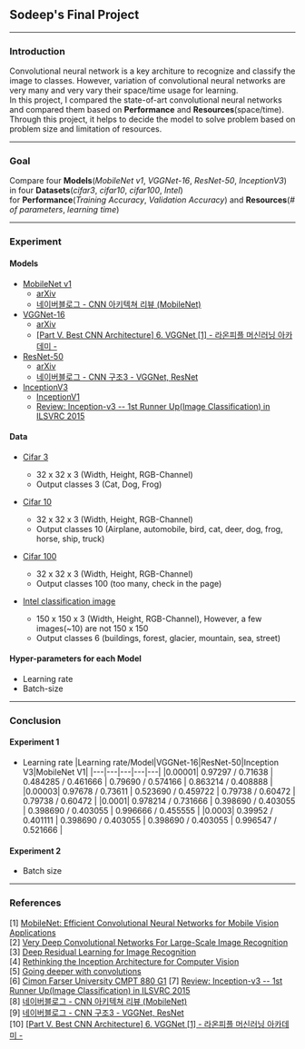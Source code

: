 ## Sodeep's Final Project

----------------

### Introduction
Convolutional neural network is a key architure to recognize and classify the image to classes. However, variation of convolutional neural networks are very many and very vary their space/time usage for learning.  
In this project, I compared the state-of-art convolutional neural networks and compared them based on **Performance** and **Resources**(space/time). Through this project, it helps to decide the model to solve problem based on problem size and limitation of resources.  

--------

### Goal
Compare four **Models**(*MobileNet v1*, *VGGNet-16*, *ResNet-50*, *InceptionV3*) in four **Datasets**(*cifar3*, *cifar10*, *cifar100*, *Intel*)  
for **Performance**(*Training Accuracy*, *Validation Accuracy*) and **Resources**(*# of parameters*, *learning time*)

--------------

### Experiment

#### Models
* [MobileNet v1](https://arxiv.org/pdf/1704.04861.pdf)
  * [arXiv](https://arxiv.org/abs/1704.04861)
  * [네이버블로그 - CNN 아키텍쳐 리뷰 (MobileNet)](https://deepmi.me/deeplearning/74/)
* [VGGNet-16](https://arxiv.org/pdf/1409.1556.pdf)
  * [arXiv](https://arxiv.org/abs/1409.1556)
  * [[Part V. Best CNN Architecture] 6. VGGNet [1] - 라온피플 머신러닝 아카데미 -](https://m.blog.naver.com/PostView.nhn?blogId=laonple&logNo=220738560542&proxyReferer=https%3A%2F%2Fwww.google.com%2F)
* [ResNet-50](https://arxiv.org/pdf/1512.03385.pdf)
  * [arXiv](https://arxiv.org/abs/1512.03385)
  * [네이버블로그 - CNN 구조3 - VGGNet, ResNet](https://m.blog.naver.com/PostView.nhn?blogId=laonple&logNo=221259295035&proxyReferer=https%3A%2F%2Fwww.google.com%2F)
* [InceptionV3](https://www.cv-foundation.org/openaccess/content_cvpr_2016/papers/Szegedy_Rethinking_the_Inception_CVPR_2016_paper.pdf)
  * [InceptionV1](https://arxiv.org/pdf/1409.4842.pdf)
  * [Review: Inception-v3 -- 1st Runner Up(Image Classification) in ILSVRC 2015](https://medium.com/@sh.tsang/review-inception-v3-1st-runner-up-image-classification-in-ilsvrc-2015-17915421f77c)

#### Data
* [Cifar 3](https://coursys.sfu.ca/2019sp-cmpt-880-g1/pages/Homework2_data.zip)
  * 32 x 32 x 3 (Width, Height, RGB-Channel)
  * Output classes 3 (Cat, Dog, Frog)

* [Cifar 10](https://www.cs.toronto.edu/~kriz/cifar.html)
  * 32 x 32 x 3 (Width, Height, RGB-Channel)
  * Output classes 10 (Airplane, automobile, bird, cat, deer, dog, frog, horse, ship, truck)

* [Cifar 100](https://www.cs.toronto.edu/~kriz/cifar.html)
  * 32 x 32 x 3 (Width, Height, RGB-Channel)
  * Output classes 100 (too many, check in the page)

* [Intel classification image](https://www.kaggle.com/puneet6060/intel-image-classification)
  * 150 x 150 x 3 (Width, Height, RGB-Channel), However, a few images(~10) are not 150 x 150 
  * Output classes 6 (buildings, forest, glacier, mountain, sea, street)

#### Hyper-parameters for each Model
* Learning rate
* Batch-size

--------------

### Conclusion

#### Experiment 1
* Learning rate
|Learning rate/Model|VGGNet-16|ResNet-50|Inception V3|MobileNet V1|
|---|---|---|---|---|
|0.00001| 0.97297 / 0.71638 | 0.484285 / 0.461666 | 0.79690 / 0.574166 | 0.863214 / 0.408888 |
|0.00003| 0.97678 / 0.73611 | 0.523690 / 0.459722 | 0.79738 / 0.60472 | 0.79738 / 0.60472 |
|0.0001| 0.978214 / 0.731666 | 0.398690 / 0.403055 | 0.398690 / 0.403055 | 0.996666 / 0.455555 |
|0.0003| 0.39952 / 0.401111 | 0.398690 / 0.403055 | 0.398690 / 0.403055 | 0.996547 / 0.521666 |

#### Experiment 2
* Batch size


--------------

### References
[1] [MobileNet: Efficient Convolutional Neural Networks for Mobile Vision Applications](https://arxiv.org/pdf/1704.04861.pdf)  
[2] [Very Deep Convolutional Networks For Large-Scale Image Recognition](https://arxiv.org/pdf/1409.1556.pdf)  
[3] [Deep Residual Learning for Image Recognition](https://arxiv.org/pdf/1512.03385.pdf)  
[4] [Rethinking the Inception Architecture for Computer Vision](https://www.cv-foundation.org/openaccess/content_cvpr_2016/papers/Szegedy_Rethinking_the_Inception_CVPR_2016_paper.pdf)  
[5] [Going deeper with convolutions](https://arxiv.org/pdf/1409.4842.pdf)  
[6] [Cimon Farser University CMPT 880 G1](https://coursys.sfu.ca/2019sp-cmpt-880-g1/pages/)
[7] [Review: Inception-v3 -- 1st Runner Up(Image Classification) in ILSVRC 2015](https://medium.com/@sh.tsang/review-inception-v3-1st-runner-up-image-classification-in-ilsvrc-2015-17915421f77c)  
[8] [네이버블로그 - CNN 아키텍쳐 리뷰 (MobileNet)](https://deepmi.me/deeplearning/74/)  
[9] [네이버블로그 - CNN 구조3 - VGGNet, ResNet](https://m.blog.naver.com/PostView.nhn?blogId=laonple&logNo=221259295035&proxyReferer=https%3A%2F%2Fwww.google.com%2F)  
[10] [[Part V. Best CNN Architecture] 6. VGGNet [1] - 라온피플 머신러닝 아카데미 -](https://m.blog.naver.com/PostView.nhn?blogId=laonple&logNo=220738560542&proxyReferer=https%3A%2F%2Fwww.google.com%2F)